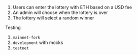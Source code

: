 1. Users can enter the lottery with ETH based on a USD fee
2. An admin will choose when the lottery is over
3. The lottery will select a random winner

Testing 

1. `mainnet-fork`
2. `development` with mocks
3. `testnet`
